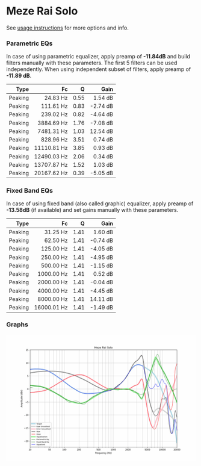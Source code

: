 # Meze Rai Solo
See [usage instructions](https://github.com/jaakkopasanen/AutoEq#usage) for more options and info.

### Parametric EQs
In case of using parametric equalizer, apply preamp of **-11.84dB** and build filters manually
with these parameters. The first 5 filters can be used independently.
When using independent subset of filters, apply preamp of **-11.89 dB**.

| Type    | Fc          |    Q | Gain     |
|--------:|------------:|-----:|---------:|
| Peaking | 24.83 Hz    | 0.55 | 1.54 dB  |
| Peaking | 111.61 Hz   | 0.83 | -2.74 dB |
| Peaking | 239.02 Hz   | 0.82 | -4.64 dB |
| Peaking | 3884.69 Hz  | 1.76 | -7.08 dB |
| Peaking | 7481.31 Hz  | 1.03 | 12.54 dB |
| Peaking | 828.96 Hz   | 3.51 | 0.74 dB  |
| Peaking | 11110.81 Hz | 3.85 | 0.93 dB  |
| Peaking | 12490.03 Hz | 2.06 | 0.34 dB  |
| Peaking | 13707.87 Hz | 1.52 | 1.03 dB  |
| Peaking | 20167.62 Hz | 0.39 | -5.05 dB |

### Fixed Band EQs
In case of using fixed band (also called graphic) equalizer, apply preamp of **-13.58dB**
(if available) and set gains manually with these parameters.

| Type    | Fc          |    Q | Gain     |
|--------:|------------:|-----:|---------:|
| Peaking | 31.25 Hz    | 1.41 | 1.60 dB  |
| Peaking | 62.50 Hz    | 1.41 | -0.74 dB |
| Peaking | 125.00 Hz   | 1.41 | -4.05 dB |
| Peaking | 250.00 Hz   | 1.41 | -4.95 dB |
| Peaking | 500.00 Hz   | 1.41 | -1.15 dB |
| Peaking | 1000.00 Hz  | 1.41 | 0.52 dB  |
| Peaking | 2000.00 Hz  | 1.41 | -0.04 dB |
| Peaking | 4000.00 Hz  | 1.41 | -4.45 dB |
| Peaking | 8000.00 Hz  | 1.41 | 14.11 dB |
| Peaking | 16000.01 Hz | 1.41 | -1.49 dB |

### Graphs
![](./Meze%20Rai%20Solo.png)